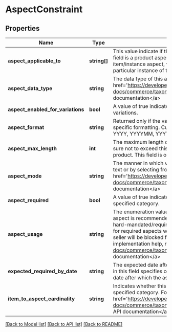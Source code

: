 # AspectConstraint

## Properties
Name | Type | Description | Notes
------------ | ------------- | ------------- | -------------
**aspect_applicable_to** | **string[]** | This value indicate if the aspect identified by the aspects.localizedAspectName field is a product aspect (relevant to catalog products in the category) or an item/instance aspect, which is an aspect whose value will vary based on a particular instance of the product. | [optional] 
**aspect_data_type** | **string** | The data type of this aspect. For implementation help, refer to &lt;a href&#x3D;&#x27;https://developer.ebay.com/api-docs/commerce/taxonomy/types/txn:AspectDataTypeEnum&#x27;&gt;eBay API documentation&lt;/a&gt; | [optional] 
**aspect_enabled_for_variations** | **bool** | A value of true indicates that this aspect can be used to help identify item variations. | [optional] 
**aspect_format** | **string** | Returned only if the value of aspectDataType identifies a data type that requires specific formatting. Currently, this field provides formatting hints as follows: DATE: YYYY, YYYYMM, YYYYMMDD NUMBER: int32, double | [optional] 
**aspect_max_length** | **int** | The maximum length of the item/instance aspect&#x27;s value. The seller must make sure not to exceed this length when specifying the instance aspect&#x27;s value for a product. This field is only returned for instance aspects. | [optional] 
**aspect_mode** | **string** | The manner in which values of this aspect must be specified by the seller (as free text or by selecting from available options). For implementation help, refer to &lt;a href&#x3D;&#x27;https://developer.ebay.com/api-docs/commerce/taxonomy/types/txn:AspectModeEnum&#x27;&gt;eBay API documentation&lt;/a&gt; | [optional] 
**aspect_required** | **bool** | A value of true indicates that this aspect is required when offering items in the specified category. | [optional] 
**aspect_usage** | **string** | The enumeration value returned in this field will indicate if the corresponding aspect is recommended or optional. Note: This field is always returned, even for hard-mandated/required aspects (where aspectRequired: true). The value returned for required aspects will be RECOMMENDED, but they are actually required and a seller will be blocked from listing or revising an item without these aspects. For implementation help, refer to &lt;a href&#x3D;&#x27;https://developer.ebay.com/api-docs/commerce/taxonomy/types/txn:AspectUsageEnum&#x27;&gt;eBay API documentation&lt;/a&gt; | [optional] 
**expected_required_by_date** | **string** | The expected date after which the aspect will be required. Note: The value returned in this field specifies only an approximate date, which may not reflect the actual date after which the aspect is required. | [optional] 
**item_to_aspect_cardinality** | **string** | Indicates whether this aspect can accept single or multiple values for items in the specified category. For implementation help, refer to &lt;a href&#x3D;&#x27;https://developer.ebay.com/api-docs/commerce/taxonomy/types/txn:ItemToAspectCardinalityEnum&#x27;&gt;eBay API documentation&lt;/a&gt; | [optional] 

[[Back to Model list]](../../README.md#documentation-for-models) [[Back to API list]](../../README.md#documentation-for-api-endpoints) [[Back to README]](../../README.md)

